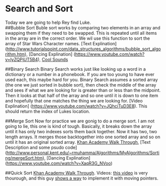 # Search and Sort

Today we are going to help Rey find Luke.  
##Bubble Sort
Buble sort works by comparing two elements in an array and swapping them if they need to be swapped.  This is repeated until all items in the array are in the correct order. We wil use this function to sort the array of Star Wars Character names.  [Text Explination]
(http://www.tutorialspoint.com/data_structures_algorithms/bubble_sort_algorithm.htm),  [Dancing Explination] (https://www.youtube.com/watch?v=lyZQPjUT5B4), [Cool Sounds](https://www.youtube.com/watch?v=t8g-iYGHpEA)

##Binary Search
Binary Search works just like looking up a word in a dictionary or a number in a phonebook.  If you are too young to have ever used each, this maybe hard for you.  Binary Search assumes a sorted array (the one we just sorted in bubble sort), then check the middle of the array and sees if what we are looking for is greater than or less than the midpoint.  Then it looks at that half of the array and so one until it is down to one item and hopefully that one matches the thing we are looking for.  [Video Explination] (https://www.youtube.com/watch?v=JQhciTuD3E8).  This should return the index of Lukes location.  

##Merge Sort
Now for practice we are gonig to do a merge sort. I am not going to lie, this one is kind of tough.  Basically, it breaks down the array until it has only two indexes sorts them back together.  Now it has two, two length arrays.  It merges those backtogether into one sorted array and so on until it has an original sorted array.  [Khan Academy Walk Through](https://www.khanacademy.org/computing/computer-science/algorithms/merge-sort/a/overview-of-merge-sort), [Text Description and some psudo code] (http://www.personal.kent.edu/~rmuhamma/Algorithms/MyAlgorithms/Sorting/mergeSort.htm), [Dancing Explination] (https://www.youtube.com/watch?v=XaqR3G_NVoo)

##Quick Sort
[Khan Academy Walk Through](https://www.khanacademy.org/computing/computer-science/algorithms/quick-sort/a/overview-of-quicksort). Videos: [this video](https://www.youtube.com/watch?v=aQiWF4E8flQ) is very thourough, and this guy [shows a way](https://www.youtube.com/watch?v=MZaf_9IZCrc) to implement it with moving pointers.
